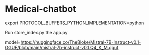 # Medical-chatbot

export PROTOCOL_BUFFERS_PYTHON_IMPLEMENTATION=python

Run store_index.py the app.py

model=https://huggingface.co/TheBloke/Mistral-7B-Instruct-v0.1-GGUF/blob/main/mistral-7b-instruct-v0.1.Q4_K_M.gguf
